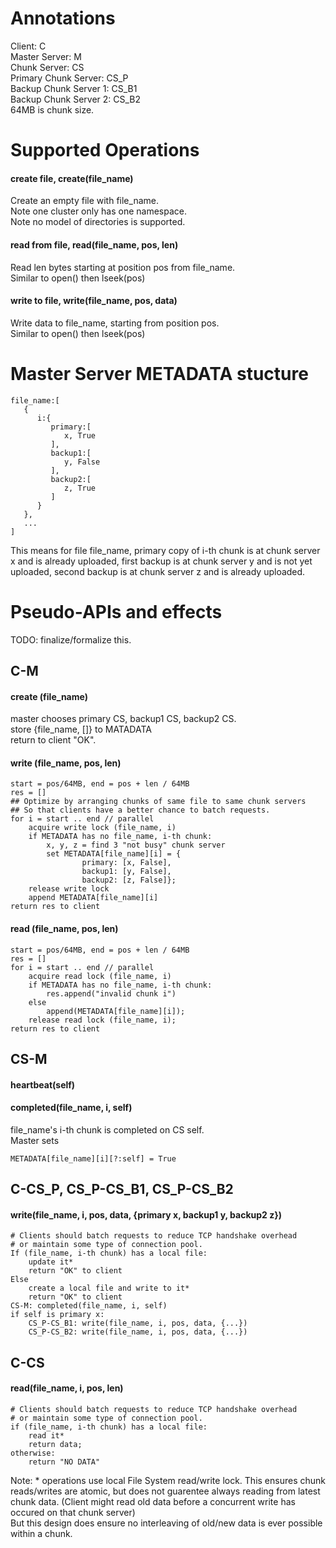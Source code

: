 # Annotations
Client: C   
Master Server: M  
Chunk Server: CS  
Primary Chunk Server: CS\_P  
Backup Chunk Server 1: CS\_B1  
Backup Chunk Server 2: CS\_B2  
64MB is chunk size.  
  
# Supported Operations
#### create file, create(file_name)
Create an empty file with file_name.  
Note one cluster only has one namespace.  
Note no model of directories is supported.
#### read from file, read(file_name, pos, len)
Read len bytes starting at position pos from file_name.  
Similar to open() then lseek(pos)
#### write to file, write(file_name, pos, data)
Write data to file_name, starting from position pos.  
Similar to open() then lseek(pos)

# Master Server METADATA stucture
```
file_name:[  
   {  
      i:{  
         primary:[  
            x, True
         ],
         backup1:[  
            y, False
         ],
         backup2:[  
            z, True
         ]
      }
   },
   ...
]
```
This means for file file_name, primary copy of i-th chunk is at chunk server x and is already uploaded, first backup is at chunk server y and is not yet uploaded, second backup is at chunk server z and is already uploaded.

# Pseudo-APIs and effects
TODO: finalize/formalize this.
## C-M
#### create (file_name)
master chooses primary CS, backup1 CS, backup2 CS.  
store {file_name, []} to MATADATA  
return to client "OK".

#### write (file_name, pos, len)
```
start = pos/64MB, end = pos + len / 64MB
res = []
## Optimize by arranging chunks of same file to same chunk servers
## So that clients have a better chance to batch requests.
for i = start .. end // parallel
    acquire write lock (file_name, i)
    if METADATA has no file_name, i-th chunk:
        x, y, z = find 3 "not busy" chunk server
        set METADATA[file_name][i] = {
                primary: [x, False],
                backup1: [y, False],
                backup2: [z, False]};
    release write lock
    append METADATA[file_name][i]
return res to client
```

#### read (file_name, pos, len)
```
start = pos/64MB, end = pos + len / 64MB
res = []
for i = start .. end // parallel
    acquire read lock (file_name, i)
    if METADATA has no file_name, i-th chunk:
        res.append("invalid chunk i")
    else
        append(METADATA[file_name][i]);
    release read lock (file_name, i);
return res to client
```

## CS-M
#### heartbeat(self)
#### completed(file_name, i, self)
file_name's i-th chunk is completed on CS self.  
Master sets
```
METADATA[file_name][i][?:self] = True
```

## C-CS\_P, CS\_P-CS\_B1, CS\_P-CS\_B2
#### write(file_name, i, pos, data, {primary x, backup1 y, backup2 z})
```
# Clients should batch requests to reduce TCP handshake overhead
# or maintain some type of connection pool.
If (file_name, i-th chunk) has a local file:
    update it*
    return "OK" to client
Else
    create a local file and write to it*
    return "OK" to client
CS-M: completed(file_name, i, self)
if self is primary x:
    CS_P-CS_B1: write(file_name, i, pos, data, {...})
    CS_P-CS_B2: write(file_name, i, pos, data, {...})
```

## C-CS
#### read(file_name, i, pos, len)
```
# Clients should batch requests to reduce TCP handshake overhead
# or maintain some type of connection pool.
if (file_name, i-th chunk) has a local file:
    read it*
    return data;
otherwise:
    return "NO DATA"
```

Note: * operations use local File System read/write lock. This ensures chunk reads/writes are atomic, but does not guarentee always reading from latest chunk data. (Client might read old data before a concurrent write has occured on that chunk server)  
But this design does ensure no interleaving of old/new data is ever possible within a chunk.
